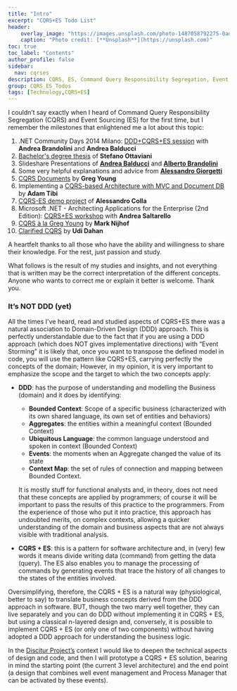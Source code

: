 ```yaml
---
title: "Intro"
excerpt: "CQRS+ES Todo List"
header:
    overlay_image: "https://images.unsplash.com/photo-1487058792275-0ad4aaf24ca7?auto=format&fit=crop&w=1350&q=80"
    caption: "Photo credit: [**Unsplash**](https://unsplash.com)"
toc: true
toc_label: "Contents"
author_profile: false
sidebar:
  nav: cqrses
description: CQRS, ES, Command Query Responsibility Segregation, Event Sourcing, Tech
group: CQRS_ES_Todos
tags: [Technology,CQRS+ES]
---
```


I couldn’t say exactly when I heard of Command Query Responsibility Segregation (CQRS) and Event Sourcing (ES) for the first time, but I remember the milestones that enlightened me a lot about this topic:


1.    .NET Community Days 2014 Milano: <a href="http://www.communitydays.it/events/2014/vs05/" target="_blank">DDD+CQRS+ES session</a> with **Andrea Brandolini** and **Andrea Balducci**
2.    <a href="https://play.google.com/store/books/details/Stefano_Ottaviani_Gestire_la_complessit%C3%A0_del_softw?id=-DECAwAAQBAJ" target="_blank">Bachelor's degree thesis</a> of **Stefano Ottaviani**
3.    Slideshare Presentations of **<a href="http://www.slideshare.net/andreabalducci/alam-aeki-guida-illustrata-alla-modellazione-di-un-dominio-con-event-sourcing-event-storming" target="_blank">Andrea Balducci</a>** and **<a href="http://www.slideshare.net/ziobrando?utm_campaign=profiletracking&utm_medium=sssite&utm_source=ssslideview" target="_blank">Alberto Brandolini</a>**
4.    Some very helpful explanations and advice from <a href="http://www.primordialcode.com/" target="_blank"><b>Alessandro Giorgetti</b></a>
5.    <a href="http://cqrs.files.wordpress.com/2010/11/cqrs_documents.pdf">CQRS Documents</a> by **Greg Young**
6.    Implementing a <a href="http://www.adamtibi.net/06-2013/implementing-a-cqrs-based-architecture-with-mvc-and-document-db" target="_blank">CQRS-based Architecture with MVC and Document DB</a> by **Adam Tibi**
7.    <a href="https://github.com/Iridio/CQRS-ES_MembershipProvider" target="_blank">CQRS-ES demo project</a> of **Alessandro Colla**
8.    Microsoft .NET - Architecting Applications for the Enterprise (2nd Edition): <a href="https://naa4e.codeplex.com/" target="_blank">CQRS+ES workshop</a> with **Andrea Saltarello**
9.    <a href="http://cre8ivethought.com/blog/2009/11/12/cqrs--la-greg-young" target="_blank">CQRS à la Greg Young</a> by <b>Mark Nijhof</b>
10.    <a href="http://www.udidahan.com/2009/12/09/clarified-cqrs/" target="_blank">Clarified CQRS</a> by <b>Udi Dahan</b>

A heartfelt thanks to all those who have the ability and willingness to share their knowledge. For the rest, just passion and study.

What follows is the result of my studies and insights, and not everything that is written may be the correct interpretation of the different concepts. Anyone who wants to correct me or explain it better is welcome. 
Thank you. 

### It’s NOT DDD (yet)

All the times I've heard, read and studied aspects of CQRS+ES there was a natural association to Domain-Driven Design (DDD) approach. 
This is perfectly understandable due to the fact that if you are using a DDD approach (which does NOT gives implementative directions) 
with “Event Storming” it is likely that, once you want to transpose the defined model in code, you will use the pattern like CQRS+ES, 
carrying perfectly the concepts of the domain; However, in my opinion, it is very important to emphasize the scope and the target to which 
the two concepts apply: 

- **DDD**: has the purpose of understanding and modelling the Business (domain) and it does by identifying: 
  - **Bounded Context**: Scope of a specific business (characterized with its own shared language, its own set of entities and behaviors)
  - **Aggregates**: the entities within a meaningful context (Bounded Context) 
  -	**Ubiquitous Language**: the common language understood and spoken in context (Bounded Context) 
  -	**Events**: the moments when an Aggregate changed the value of its state 
  -	**Context Map**: the set of rules of connection and mapping between Bounded Context.
  
  It is mostly stuff for functional analysts and, in theory, does not need that these concepts are applied by programmers; of course it will be important to pass the results of this practice to the programmers. From the experience of those who put it into practice, this approach has undoubted merits, on complex contexts, allowing a quicker understanding of the domain and business aspects that are not always visible with traditional analysis.

  
- **CQRS + ES**: this is a pattern for software architecture and, in (very) few words it means divide writing data (command) from getting the data (query). The ES also enables you to manage the processing of commands by generating events that trace the history of all changes to the states of the entities involved.   

Oversimplifying, therefore, the CQRS + ES is a natural way (physiological, better to say) to translate business concepts derived from the DDD approach in software. BUT, though the two marry well together, they can live separately and you can do DDD without implementing it in CQRS + ES, but using a classical n-layered design and, conversely, it is possible to implement CQRS + ES (or only one of two components) without having adopted a DDD approach for understanding the business logic. 

In the <a href="/Discitur.html">Discitur Project’s</a> context I would like to deepen the technical aspects of design and code, and then I will prototype a CQRS + ES solution, bearing in mind the starting point (the current 3 level architecture) and the end point (a design that combines well event management and Process Manager that can be activated by these events).
